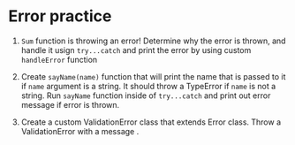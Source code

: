 # Error practice

1. `Sum` function is throwing an error! Determine why the error is thrown, and handle it usign `try...catch` and print the error by using custom `handleError` function

2. Create `sayName(name)` function that will print the name that is passed to it if `name` argument is a string. It should throw a TypeError if `name` is not a string. Run `sayName` function inside of `try...catch` and print out error message if error is thrown.

3. Create a custom ValidationError class that extends Error class. Throw a ValidationError with a message .
